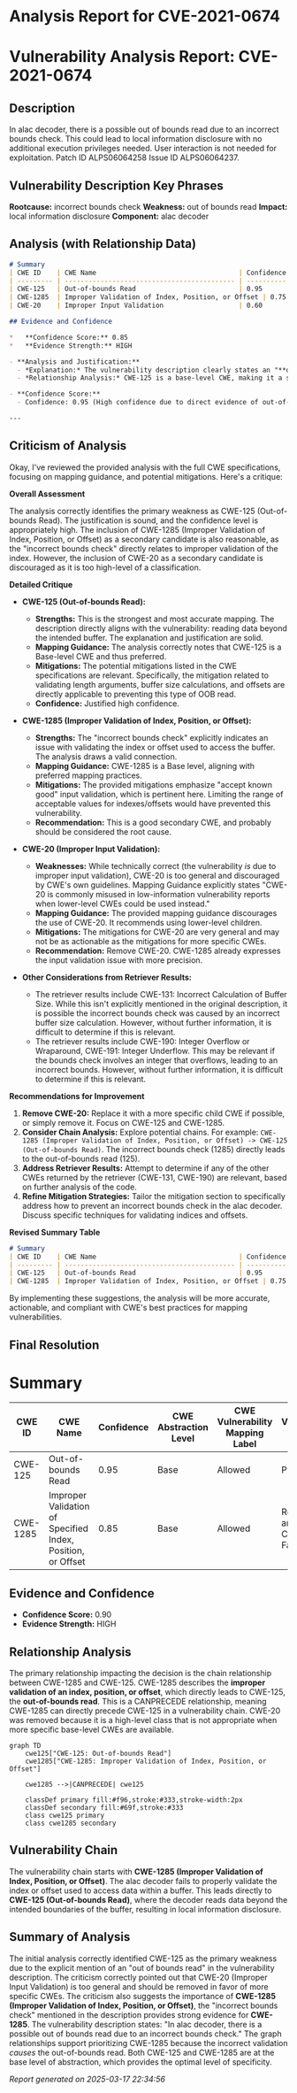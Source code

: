 # Analysis Report for CVE-2021-0674

# Vulnerability Analysis Report: CVE-2021-0674

## Description

In alac decoder, there is a possible out of bounds read due to an incorrect bounds check. This could lead to local information disclosure with no additional execution privileges needed. User interaction is not needed for exploitation. Patch ID ALPS06064258 Issue ID ALPS06064237.

## Vulnerability Description Key Phrases

**Rootcause:** incorrect bounds check
**Weakness:** out of bounds read
**Impact:** local information disclosure
**Component:** alac decoder

## Analysis (with Relationship Data)

```markdown
# Summary
| CWE ID    | CWE Name                                    | Confidence | CWE Abstraction Level | CWE Vulnerability Mapping Label | CWE-Vulnerability Mapping Notes |
| --------- | ------------------------------------------- | ---------- | --------------------- | ------------------------------- | ------------------------------- |
| CWE-125   | Out-of-bounds Read                          | 0.95       | Base                  | Allowed                         | Primary CWE                     |
| CWE-1285  | Improper Validation of Index, Position, or Offset | 0.75       | Base                  | Allowed                         | Secondary Candidate             |
| CWE-20    | Improper Input Validation                   | 0.60       | Class                 | Discouraged                      | Secondary Candidate             |

## Evidence and Confidence

*   **Confidence Score:** 0.85
*   **Evidence Strength:** HIGH

- **Analysis and Justification:**
  - *Explanation:* The vulnerability description clearly states an "**out of bounds read**" due to an "**incorrect bounds check**" in the alac decoder. This perfectly aligns with CWE-125 (Out-of-bounds Read), which describes a scenario where a product reads data past the end or before the beginning of the intended buffer. The CVE Reference Links Content Summary reinforces this by highlighting the "**improper input validation**" leading to the out-of-bounds read. The impact is local information disclosure.
  - *Relationship Analysis:* CWE-125 is a base-level CWE, making it a suitable choice. While CWE-20 (Improper Input Validation) is mentioned in the CVE summary, it's a class-level CWE and less specific than CWE-125. CWE-1285 (Improper Validation of Index, Position, or Offset) is a plausible contributing factor, as an incorrect bounds check essentially means the index/offset is not properly validated. CWE-787 (Out-of-bounds Write) is not appropriate, as the vulnerability involves reading, not writing, out of bounds.

- **Confidence Score:**
  - Confidence: 0.95 (High confidence due to direct evidence of out-of-bounds read and supporting information about incorrect bounds check)

---
```

## Criticism of Analysis

Okay, I've reviewed the provided analysis with the full CWE specifications, focusing on mapping guidance, and potential mitigations. Here's a critique:

**Overall Assessment**

The analysis correctly identifies the primary weakness as CWE-125 (Out-of-bounds Read). The justification is sound, and the confidence level is appropriately high. The inclusion of CWE-1285 (Improper Validation of Index, Position, or Offset) as a secondary candidate is also reasonable, as the "incorrect bounds check" directly relates to improper validation of the index. However, the inclusion of CWE-20 as a secondary candidate is discouraged as it is too high-level of a classification.

**Detailed Critique**

*   **CWE-125 (Out-of-bounds Read):**
    *   **Strengths:** This is the strongest and most accurate mapping. The description directly aligns with the vulnerability: reading data beyond the intended buffer. The explanation and justification are solid.
    *   **Mapping Guidance:** The analysis correctly notes that CWE-125 is a Base-level CWE and thus preferred.
    *   **Mitigations:** The potential mitigations listed in the CWE specifications are relevant.  Specifically, the mitigation related to validating length arguments, buffer size calculations, and offsets are directly applicable to preventing this type of OOB read.
    *   **Confidence:** Justified high confidence.

*   **CWE-1285 (Improper Validation of Index, Position, or Offset):**
    *   **Strengths:**  The "incorrect bounds check" explicitly indicates an issue with validating the index or offset used to access the buffer. The analysis draws a valid connection.
    *   **Mapping Guidance:**  CWE-1285 is a Base level, aligning with preferred mapping practices.
    *   **Mitigations:** The provided mitigations emphasize "accept known good" input validation, which is pertinent here. Limiting the range of acceptable values for indexes/offsets would have prevented this vulnerability.
    *   **Recommendation:** This is a good secondary CWE, and probably should be considered the root cause.

*   **CWE-20 (Improper Input Validation):**
    *   **Weaknesses:**  While technically correct (the vulnerability *is* due to improper input validation), CWE-20 is too general and discouraged by CWE's own guidelines. Mapping Guidance explicitly states "CWE-20 is commonly misused in low-information vulnerability reports when lower-level CWEs could be used instead."
    *   **Mapping Guidance:** The provided mapping guidance discourages the use of CWE-20. It recommends using lower-level children.
    *   **Mitigations:** The mitigations for CWE-20 are very general and may not be as actionable as the mitigations for more specific CWEs.
    *   **Recommendation:** Remove CWE-20. CWE-1285 already expresses the input validation issue with more precision.

*   **Other Considerations from Retriever Results:**
    *  The retriever results include CWE-131: Incorrect Calculation of Buffer Size. While this isn't explicitly mentioned in the original description, it is possible the incorrect bounds check was caused by an incorrect buffer size calculation. However, without further information, it is difficult to determine if this is relevant.
    * The retriever results include CWE-190: Integer Overflow or Wraparound, CWE-191: Integer Underflow. This may be relevant if the bounds check involves an integer that overflows, leading to an incorrect bounds. However, without further information, it is difficult to determine if this is relevant.

**Recommendations for Improvement**

1.  **Remove CWE-20:** Replace it with a more specific child CWE if possible, or simply remove it. Focus on CWE-125 and CWE-1285.
2.  **Consider Chain Analysis:** Explore potential chains. For example: `CWE-1285 (Improper Validation of Index, Position, or Offset) -> CWE-125 (Out-of-bounds Read)`.  The incorrect bounds check (1285) directly leads to the out-of-bounds read (125).
3.  **Address Retriever Results:** Attempt to determine if any of the other CWEs returned by the retriever (CWE-131, CWE-190) are relevant, based on further analysis of the code.
4.  **Refine Mitigation Strategies:** Tailor the mitigation section to specifically address how to prevent an incorrect bounds check in the alac decoder. Discuss specific techniques for validating indices and offsets.

**Revised Summary Table**

```markdown
# Summary
| CWE ID    | CWE Name                                    | Confidence | CWE Abstraction Level | CWE Vulnerability Mapping Label | CWE-Vulnerability Mapping Notes |
| --------- | ------------------------------------------- | ---------- | --------------------- | ------------------------------- | ------------------------------- |
| CWE-125   | Out-of-bounds Read                          | 0.95       | Base                  | Allowed                         | Primary CWE                     |
| CWE-1285  | Improper Validation of Index, Position, or Offset | 0.75       | Base                  | Allowed                         | Root Cause and Contributing Factor             |
```

By implementing these suggestions, the analysis will be more accurate, actionable, and compliant with CWE's best practices for mapping vulnerabilities.

## Final Resolution

# Summary
| CWE ID    | CWE Name                                    | Confidence | CWE Abstraction Level | CWE Vulnerability Mapping Label | CWE-Vulnerability Mapping Notes |
| --------- | ------------------------------------------- | ---------- | --------------------- | ------------------------------- | ------------------------------- |
| CWE-125   | Out-of-bounds Read                          | 0.95       | Base                  | Allowed                         | Primary CWE                     |
| CWE-1285  | Improper Validation of Specified Index, Position, or Offset | 0.85       | Base                  | Allowed                         | Root Cause and Contributing Factor             |

## Evidence and Confidence

*   **Confidence Score:** 0.90
*   **Evidence Strength:** HIGH

## Relationship Analysis
The primary relationship impacting the decision is the chain relationship between CWE-1285 and CWE-125. CWE-1285 describes the **improper validation of an index, position, or offset**, which directly leads to CWE-125, the **out-of-bounds read**. This is a CANPRECEDE relationship, meaning CWE-1285 can directly precede CWE-125 in a vulnerability chain. CWE-20 was removed because it is a high-level class that is not appropriate when more specific base-level CWEs are available.

```mermaid
graph TD
    cwe125["CWE-125: Out-of-bounds Read"]
    cwe1285["CWE-1285: Improper Validation of Index, Position, or Offset"]
    
    cwe1285 -->|CANPRECEDE| cwe125
    
    classDef primary fill:#f96,stroke:#333,stroke-width:2px
    classDef secondary fill:#69f,stroke:#333
    class cwe125 primary
    class cwe1285 secondary
```

## Vulnerability Chain
The vulnerability chain starts with **CWE-1285 (Improper Validation of Index, Position, or Offset)**. The alac decoder fails to properly validate the index or offset used to access data within a buffer. This leads directly to **CWE-125 (Out-of-bounds Read)**, where the decoder reads data beyond the intended boundaries of the buffer, resulting in local information disclosure.

## Summary of Analysis
The initial analysis correctly identified CWE-125 as the primary weakness due to the explicit mention of an "out of bounds read" in the vulnerability description. The criticism correctly pointed out that CWE-20 (Improper Input Validation) is too general and should be removed in favor of more specific CWEs. The criticism also suggests the importance of **CWE-1285 (Improper Validation of Index, Position, or Offset)**, the "incorrect bounds check" mentioned in the description provides strong evidence for **CWE-1285**. The vulnerability description states: "In alac decoder, there is a possible out of bounds read due to an incorrect bounds check." The graph relationships support prioritizing CWE-1285 because the incorrect validation *causes* the out-of-bounds read. Both CWE-125 and CWE-1285 are at the base level of abstraction, which provides the optimal level of specificity.



*Report generated on 2025-03-17 22:34:56*
